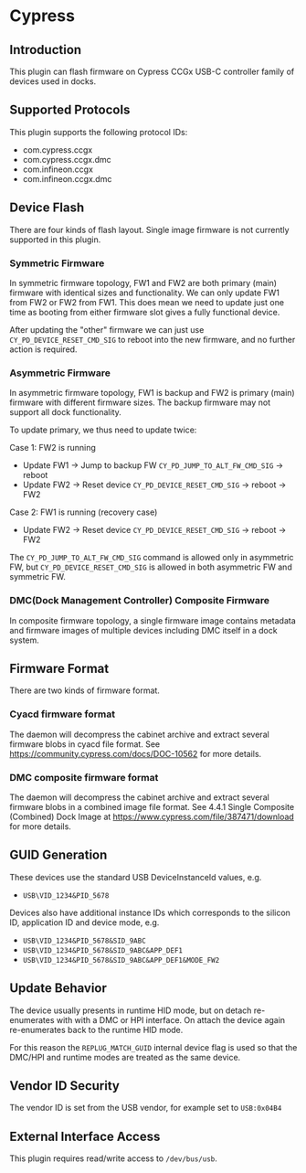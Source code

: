 # Cypress

## Introduction

This plugin can flash firmware on Cypress CCGx USB-C controller family of
devices used in docks.

## Supported Protocols

This plugin supports the following protocol IDs:

* com.cypress.ccgx
* com.cypress.ccgx.dmc
* com.infineon.ccgx
* com.infineon.ccgx.dmc

## Device Flash

There are four kinds of flash layout. Single image firmware is not currently
supported in this plugin.

### Symmetric Firmware

In symmetric firmware topology, FW1 and FW2 are both primary (main) firmware
with identical sizes and functionality. We can only update FW1 from FW2 or FW2
from FW1. This does mean we need to update just one time as booting from either
firmware slot gives a fully functional device.

After updating the "other" firmware we can just use `CY_PD_DEVICE_RESET_CMD_SIG`
to reboot into the new firmware, and no further action is required.

### Asymmetric Firmware

In asymmetric firmware topology, FW1 is backup and FW2 is primary (main)
firmware with different firmware sizes. The backup firmware may not support all
dock functionality.

To update primary, we thus need to update twice:

Case 1: FW2 is running

* Update FW1 -> Jump to backup FW `CY_PD_JUMP_TO_ALT_FW_CMD_SIG` -> reboot
* Update FW2 -> Reset device `CY_PD_DEVICE_RESET_CMD_SIG` -> reboot -> FW2

Case 2: FW1 is running (recovery case)

* Update FW2 ->  Reset device `CY_PD_DEVICE_RESET_CMD_SIG` -> reboot -> FW2

The `CY_PD_JUMP_TO_ALT_FW_CMD_SIG` command is allowed only in asymmetric FW, but
`CY_PD_DEVICE_RESET_CMD_SIG` is allowed in both asymmetric FW and symmetric FW.

### DMC(Dock Management Controller) Composite Firmware

In composite firmware topology, a single firmware image contains metadata and
firmware images of multiple devices including DMC itself in a dock system.

## Firmware Format

There are two kinds of firmware format.

### Cyacd firmware format

The daemon will decompress the cabinet archive and extract several firmware
blobs in cyacd file format. See <https://community.cypress.com/docs/DOC-10562>
for more details.

### DMC composite firmware format

The daemon will decompress the cabinet archive and extract several firmware
blobs in a combined image file format. See 4.4.1 Single Composite
(Combined) Dock Image at <https://www.cypress.com/file/387471/download>
for more details.

## GUID Generation

These devices use the standard USB DeviceInstanceId values, e.g.

* `USB\VID_1234&PID_5678`

Devices also have additional instance IDs which corresponds to the silicon ID,
application ID and device mode, e.g.

* `USB\VID_1234&PID_5678&SID_9ABC`
* `USB\VID_1234&PID_5678&SID_9ABC&APP_DEF1`
* `USB\VID_1234&PID_5678&SID_9ABC&APP_DEF1&MODE_FW2`

## Update Behavior

The device usually presents in runtime HID mode, but on detach re-enumerates
with with a DMC or HPI interface. On attach the device again re-enumerates
back to the runtime HID mode.

For this reason the `REPLUG_MATCH_GUID` internal device flag is used so that
the DMC/HPI and runtime modes are treated as the same device.

## Vendor ID Security

The vendor ID is set from the USB vendor, for example set to `USB:0x04B4`

## External Interface Access

This plugin requires read/write access to `/dev/bus/usb`.

